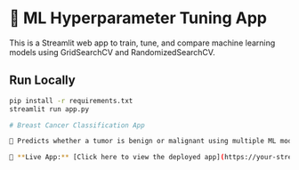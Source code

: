 # 🔧 ML Hyperparameter Tuning App

This is a Streamlit web app to train, tune, and compare machine learning models using GridSearchCV and RandomizedSearchCV.

## Run Locally

```bash
pip install -r requirements.txt
streamlit run app.py

# Breast Cancer Classification App

🎯 Predicts whether a tumor is benign or malignant using multiple ML models.

🔗 **Live App:** [Click here to view the deployed app](https://your-streamlit-url.streamlit.app)
